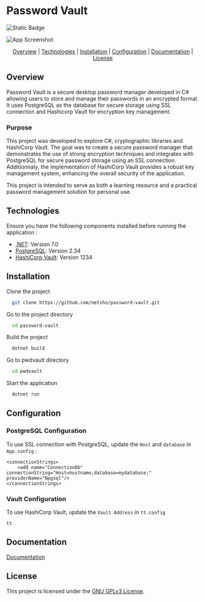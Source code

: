 
# Password Vault
![Static Badge](https://img.shields.io/badge/In_development-blue)


![App Screenshot](https://via.placeholder.com/468x300?text=App+Screenshot+Here)<p align="center">
[Overview](#general-info) |
[Technologies](#technologies) |
[Installation](#installation) |
[Configuration](#configuration) |
[Documentation](#documentation) |
[License](#license)
</p>

## Overview

Password Vault is a secure desktop password manager developed in C# allowing users to store and manage their passwords in an encrypted format. It uses PostgreSQL as the database for secure storage using SSL connection and Hashicorp Vault for encryption key management.

### Purpose

This project was developed to explore C#, cryptographic libraries and HashiCorp Vault. The goal was to create a secure password manager that demonstrates the use of strong encryption techniques and integrates with PostgreSQL for secure password storage using an SSL connection. Additionnaly, the implementation of HashiCorp Vault provides a robust key management system, enhancing the overall security of the application.

This project is intended to serve as both a learning resource and a practical password management solution for personal use.





## Technologies

Ensure you have the following components installed before running the application :

* [.NET](https://example.com): Version 7.0
* [PostgreSQL](https://example.com): Version 2.34
* [HashiCorp Vault](https://example.com): Version 1234
## Installation

Clone the project

```bash
  git clone https://github.com/netsho/password-vault.git
```

Go to the project directory

```bash
  cd password-vault
```

Build the project

```bash
  dotnet build
```

Go to pwdvault directory

```bash
  cd pwdvault
```

Start the application

```bash
  dotnet run
```
## Configuration

### PostgreSQL Configuration
To use SSL connection with PostgreSQL, update the `Host` and `database` in `App.config` : 

```
<connectionStrings>
	<add name="ConnectionDb" connectionString="Host=hostname;database=mydatabase;" providerName="Npgsql"/>
</connectionStrings>
```
### Vault Configuration

To use HashiCorp Vault, update the `Vault Address` in `tt.config`

```
tt
```
## Documentation

[Documentation](https://github.com/netsho/password-vault.wiki.git)


## License

This project is licensed under the [GNU GPLv3 License](https://choosealicense.com/licenses/gpl-3.0/).

